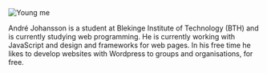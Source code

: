 <div class="byline">
<img src="img/old_me.jpg" alt="Young me" class="byline-img">

André Johansson is a student at Blekinge Institute of Technology (BTH) and is
currently studying web programming. He is currently working with JavaScript and
design and frameworks for web pages. In his free time he likes to develop
websites with Wordpress to groups and organisations, for free.

</div>
